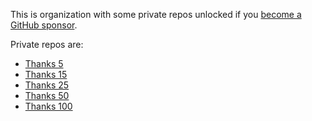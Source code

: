 This is organization with some private repos unlocked if you [become a GitHub sponsor](https://github.com/sponsors/nikitavoloboev).

Private repos are:

- [Thanks 5](https://github.com/rewards-nikita/thanks-5)
- [Thanks 15](https://github.com/rewards-nikita/thanks-15)
- [Thanks 25](https://github.com/rewards-nikita/thanks-25)
- [Thanks 50](https://github.com/rewards-nikita/thanks-50)
- [Thanks 100](https://github.com/rewards-nikita/thanks-100)
